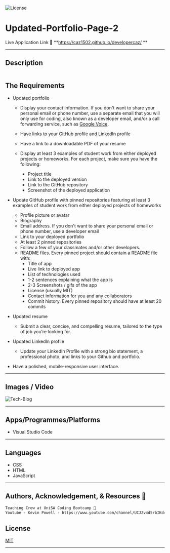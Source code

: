 ![License](https://img.shields.io/static/v1?label=License&message=MIT&color=blue)

# Updated-Portfolio-Page-2


Live Application Link 👀 **https://caz1502.github.io/developercaz/ **
 

---

## Description
```md

```

## The Requirements

* Updated portfolio 
  
  * Display your contact information. If you don't want to share your   
    personal  email or phone number, use a separate email that you will only use for coding, also known as a developer email, and/or a call forwarding service, such as [Google Voice](https://voice.google.com/).
  
  *  Have links to your GitHub profile and LinkedIn profile
  *  Have a link to a downloadable PDF of your resume
  *  Display at least 3 examples of student work from either deployed 
     projects  or homeworks. For each project, make sure you have the following:

     	* Project title
    	* Link to the deployed version
     	* Link to the GitHub repository
     	* Screenshot of the deployed application

* Update GitHub profile with pinned repositories featuring at least 3 examples of student work from either deployed projects of homeworks
  
    * Profile picture or avatar
    * Biography
    * Email address. If you don't want to share your personal email or phone number, use a developer email
    * Link to your deployed portfolio
    * At least 2 pinned repositories
    * Follow a few of your classmates and/or other developers.
    * README files. Every pinned project should contain a README file with:
    	* Title of app
    	* Live link to deployed app
    	* List of technologies used
    	* 1-2 sentences explaining what the app is
    	* 2-3 Screenshots / gifs of the app
    	* License (usually MIT)
    	* Contact information for you and any collaborators
    	* Commit history. Every pinned repository should have at least 20 commits

* Updated resume
    * Submit a clear, concise, and compelling resume, tailored to the type of job you’re looking for.

* Updated LinkedIn profile
    * Update your LinkedIn Profile with a strong bio statement, a professional photo, and links to your Github and portfolio.

* Have a polished, mobile-responsive user interface.

---

## Images / Video
![Tech-Blog]()


---

## Apps/Programmes/Platforms

* Visual Studio Code
  
---

## Languages

* CSS
* HTML
* JavaScript

---

## Authors, Acknowledgement, & Resources 🤝


```md
Teaching Crew at UniSA Coding Bootcamp 🎉
Youtube - Kevin Powell - https://www.youtube.com/channel/UCJZv4d5rbIKd4QHMPkcABCw

```

## License

  [MIT](https://opensource.org/licenses/MIT/)

  ---
